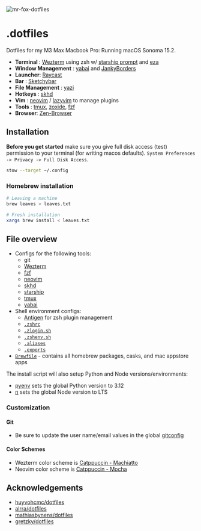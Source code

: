 ![mr-fox-dotfiles](https://github.com/user-attachments/assets/5d1a16c9-8c86-45f3-9917-6b3d2d3ba7ae)

# .dotfiles

Dotfiles for my M3 Max Macbook Pro: Running macOS Sonoma 15.2.

- **Terminal** : [Wezterm](https://github.com/wez/wezterm) using zsh w/ [starship prompt](https://github.com/starship/starship) and [eza](https://github.com/eza-community/eza)
- **Window Management** : [yabai](https://github.com/koekeishiya/yabai) and [JankyBorders](https://github.com/FelixKratz/JankyBorders)
- **Launcher**: [Raycast](https://www.raycast.com)
- **Bar** : [Sketchybar](https://github.com/FelixKratz/SketchyBar)
- **File Management** : [yazi](https://github.com/sxyazi/yazi)
- **Hotkeys** : [skhd](https://github.com/koekeishiya/skhd)
- **Vim** : [neovim](https://neovim.io) / [lazyvim](https://github.com/LazyVim/LazyVim) to manage plugins
- **Tools** : [tmux](https://github.com/tmux/tmux), [zoxide](https://github.com/ajeetdsouza/zoxide), [fzf](https://github.com/junegunn/fzf)
- **Browser**: [Zen-Browser](https://zen-browser.app/)

## Installation

**Before you get started** make sure you give full disk access (test) permission to your terminal (for writing macos defaults). `System Preferences -> Privacy -> Full Disk Access`.

```sh
stow --target ~/.config
```

### Homebrew installation

```sh
# Leaving a machine
brew leaves > leaves.txt

# Fresh installation
xargs brew install < leaves.txt
```

## File overview

- Configs for the following tools:
  - git
  - [Wezterm](./wezterm)
  - [fzf](./fzf)
  - [neovim](./nvim)
  - [skhd](./skhd)
  - [starship](./starship)
  - [tmux](./tmux)
  - [yabai](./yabai)
- Shell environment configs:
  - [Antigen](https://github.com/zsh-users/antigen) for zsh plugin management
  - [`.zshrc`](./zsh/.zshrc)
  - [`.zlogin.sh`](./zsh/.zlogin.sh)
  - [`.zshenv.sh`](./zsh/.zshenv.sh)
  - [`.aliases`](./zsh/.aliases)
  - [`.exports`](./zsh/.exports)
- [`Brewfile`](./Brewfile) - contains all homebrew packages, casks, and mac appstore apps

The install script will also setup Python and Node versions/environments:

- [pyenv](https://github.com/pyenv/pyenv) sets the global Python version to 3.12
- [n](https://github.com/tj/n) sets the global Node version to LTS

### Customization

#### Git

- Be sure to update the user name/email values in the global [gitconfig](./git/.gitconfig)

#### Color Schemes

- Wezterm color scheme is [Catppuccin - Machiatto](https://github.com/catppuccin/wezterm)
- Neovim color scheme is [Catppuccin - Mocha]()

## Acknowledgements

- [huyvohcmc/dotfiles](https://github.com/huyvohcmc/dotfiles)
- [alrra/dotfiles](https://github.com/alrra/dotfiles)
- [mathiasbynens/dotfiles](https://github.com/mathiasbynens/dotfiles)
- [gretzky/dotfiles](https://github.com/gretzky/dotfiles)
